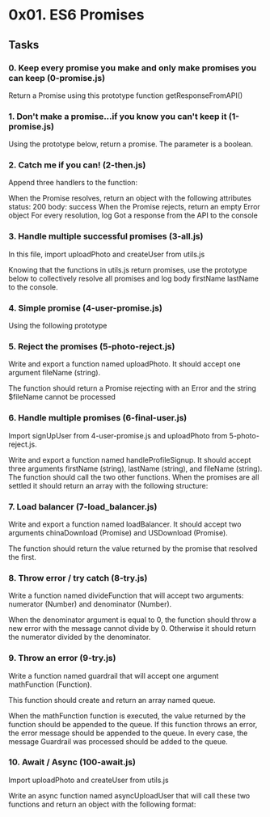 # 0x01. ES6 Promises

## Tasks

### 0. Keep every promise you make and only make promises you can keep (0-promise.js)
Return a Promise using this prototype function getResponseFromAPI()

### 1. Don't make a promise...if you know you can't keep it (1-promise.js)
Using the prototype below, return a promise. The parameter is a boolean.

### 2. Catch me if you can! (2-then.js)
Append three handlers to the function:

When the Promise resolves, return an object with the following attributes
status: 200
body: success
When the Promise rejects, return an empty Error object
For every resolution, log Got a response from the API to the console

### 3. Handle multiple successful promises (3-all.js)
In this file, import uploadPhoto and createUser from utils.js

Knowing that the functions in utils.js return promises, use the prototype below to collectively resolve all promises and log body firstName lastName to the console.

### 4. Simple promise (4-user-promise.js)
Using the following prototype

### 5. Reject the promises (5-photo-reject.js)
Write and export a function named uploadPhoto. It should accept one argument fileName (string).

The function should return a Promise rejecting with an Error and the string $fileName cannot be processed

### 6. Handle multiple promises (6-final-user.js)
Import signUpUser from 4-user-promise.js and uploadPhoto from 5-photo-reject.js.

Write and export a function named handleProfileSignup. It should accept three arguments firstName (string), lastName (string), and fileName (string). The function should call the two other functions. When the promises are all settled it should return an array with the following structure:

### 7. Load balancer (7-load_balancer.js)
Write and export a function named loadBalancer. It should accept two arguments chinaDownload (Promise) and USDownload (Promise).

The function should return the value returned by the promise that resolved the first.

### 8. Throw error / try catch (8-try.js)
Write a function named divideFunction that will accept two arguments: numerator (Number) and denominator (Number).

When the denominator argument is equal to 0, the function should throw a new error with the message cannot divide by 0. Otherwise it should return the numerator divided by the denominator.

### 9. Throw an error (9-try.js)
Write a function named guardrail that will accept one argument mathFunction (Function).

This function should create and return an array named queue.

When the mathFunction function is executed, the value returned by the function should be appended to the queue. If this function throws an error, the error message should be appended to the queue. In every case, the message Guardrail was processed should be added to the queue.

### 10. Await / Async (100-await.js)
Import uploadPhoto and createUser from utils.js

Write an async function named asyncUploadUser that will call these two functions and return an object with the following format:
